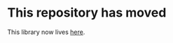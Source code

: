 This repository has moved
====
This library now lives [here](https://github.com/hltcoe/concrete-java/tree/master/tift).
